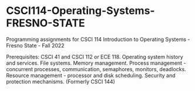 # CSCI114-Operating-Systems-FRESNO-STATE

Programming assignments for CSCI 114 Introduction to Operating Systems - Fresno State - Fall 2022

Prerequisites: CSCI 41 and CSCI 112 or ECE 118. Operating system history and services. File systems. Memory management. Process management - concurrent processes, communication, semaphores, monitors, deadlocks. Resource management - processor and disk scheduling. Security and protection mechanisms. (Formerly CSCI 144)
